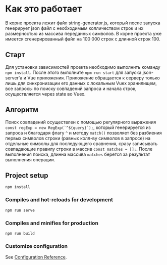 # Как это работает

В корне проекта лежит файл string-generator.js, который после запуска генерирует json файл с необходимым колличеством строк и их размерностью из массива переданных символов. В корне проекта уже имеется сгенерированный файл на 100 000 строк с длинной строк 100.

## Старт
Для установки зависимостей проекта необходимо выполнить команду ```npm install```. После этого выполните ```npm run start``` для запуска json-server'a и Vue приложения. Приложение обращается к серверу только лишь для синхронизации его данных с локальным Vuex хранилищем, все запросы по поиску совпадений запроса и начала строк, осуществляется через state во Vuex.

## Алгоритм
Поиск совпадений осуществлен с помощью регулярного выражения ```const regExp = new RegExp(`^${query}`);```, который генерируется из запроса и благодаря флагу ```^``` и методу ```match()``` позволяет без разбиения первых символов строки (равных колл-ву символов в запросе) на отдельные символы для последующего сравнения, сразу записывать совпадающие правилу строки в массив ```const matches = [];```. После выполнения поиска, длинна массива ```matches``` берется за результат выполнения операции.

## Project setup
```
npm install
```

### Compiles and hot-reloads for development
```
npm run serve
```

### Compiles and minifies for production
```
npm run build
```

### Customize configuration
See [Configuration Reference](https://cli.vuejs.org/config/).

